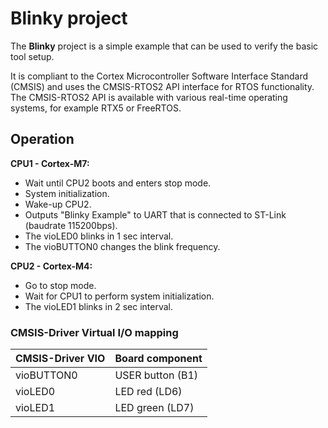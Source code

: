 # Blinky project

The **Blinky** project is a simple example that can be used to verify the
basic tool setup.

It is compliant to the Cortex Microcontroller Software Interface Standard (CMSIS)
and uses the CMSIS-RTOS2 API interface for RTOS functionality. The CMSIS-RTOS2 API
is available with various real-time operating systems, for example RTX5 or FreeRTOS.

## Operation

**CPU1 - Cortex-M7:**
- Wait until CPU2 boots and enters stop mode.
- System initialization.
- Wake-up CPU2.
- Outputs "Blinky Example" to UART that is connected to ST-Link (baudrate 115200bps).
- The vioLED0 blinks in 1 sec interval.
- The vioBUTTON0 changes the blink frequency.

**CPU2 - Cortex-M4:**
- Go to stop mode.
- Wait for CPU1 to perform system initialization.
- The vioLED1 blinks in 2 sec interval.
 
### CMSIS-Driver Virtual I/O mapping

| CMSIS-Driver VIO      | Board component
|:----------------------|:--------------------------------------
| vioBUTTON0            | USER button (B1)
| vioLED0               | LED red     (LD6)
| vioLED1               | LED green   (LD7)
